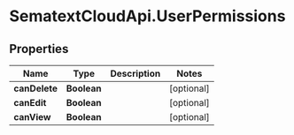 # SematextCloudApi.UserPermissions

## Properties
Name | Type | Description | Notes
------------ | ------------- | ------------- | -------------
**canDelete** | **Boolean** |  | [optional] 
**canEdit** | **Boolean** |  | [optional] 
**canView** | **Boolean** |  | [optional] 


